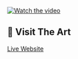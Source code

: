 [![Watch the video](https://github.com/user-attachments/assets/37eac772-9b75-431b-8a80-ba354cbc03a7)](https://drive.google.com/file/d/1sAhqGb7FCJrza2vODeabV9KPMfqiCGxK/view?usp=sharing)
## 🔗 Visit The Art  
[Live Website](https://biharmandalaart.netlify.app/)



